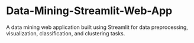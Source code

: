 # Data-Mining-Streamlit-Web-App
A data mining web application built using Streamlit for data preprocessing, visualization, classification, and clustering tasks.
